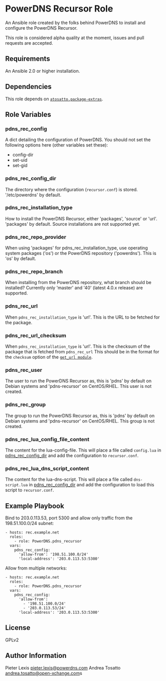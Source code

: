 PowerDNS Recursor Role
======================

An Ansible role created by the folks behind PowerDNS to install and configure
the PowerDNS Recursor.

This role is considered alpha quality at the moment, issues and pull requests
are accepted.

Requirements
------------

An Ansible 2.0 or higher installation.

Dependencies
------------

This role depends on [`atosatto.package-extras`](https://galaxy.ansible.com/atosatto/package-extras/).

Role Variables
--------------

### pdns_rec_config
A dict detailing the configuration of PowerDNS. You should not set the following
options here (other variables set these):
 * config-dir
 * set-uid
 * set-gid

### pdns_rec_config_dir
The directory where the configuration (`recursor.conf`) is stored. '/etc/powerdns'
by default.

### pdns_rec_installation_type
How to install the PowerDNS Recursor, either 'packages', 'source' or 'url'.
'packages' by default. Source installations are not supported yet.

### pdns_rec_repo_provider
When using 'packages' for pdns_rec_installation_type, use operating system packages
('os') or the PowerDNS repository ('powerdns'). This is 'os' by default.

### pdns_rec_repo_branch
When installing from the PowerDNS repository, what branch should be installed?
Currently only 'master' and '40' (latest 4.0.x release) are supported.

### pdns_rec_url
When `pdns_rec_installation_type` is 'url'. This is the URL to be fetched for the
package.

### pdns_rec_url_checksum
When `pdns_rec_installation_type` is 'url'. This is the checksum of the package
that is fetched from `pdns_rec_url` This should be in the format for the `checksum`
option of the [`get_url module`](http://docs.ansible.com/ansible/get_url_module.html).

### pdns_rec_user
The user to run the PowerDNS Recursor as, this is 'pdns' by default on Debian
systems and 'pdns-recursor' on CentOS/RHEL. This user is not created.

### pdns_rec_group
The group to run the PowerDNS Recursor as, this is 'pdns' by default on Debian
systems and 'pdns-recursor' on CentOS/RHEL. This group is not created.

### pdns_rec_lua_config_file_content
The content for the lua-config-file. This will place a file called `config.lua`
in [pdns_rec_config_dir](#pdns_rec_config_dir) and add the configuration to
`recursor.conf`.

### pdns_rec_lua_dns_script_content
The content for the lua-dns-script. This will place a file called `dns-script.lua`
in [pdns_rec_config_dir](#pdns_rec_config_dir) and add the configuration to load
this script to `recursor.conf`.

Example Playbook
----------------

Bind to 203.0.113.53, port 5300 and allow only traffic from the 198.51.100.0/24
subnet:
```
- hosts: rec.example.net
  roles:
    - role: PowerDNS.pdns_recursor
  vars:
    pdns_rec_config:
      'allow-from': '198.51.100.0/24'
      'local-address': '203.0.113.53:5300'
```

Allow from multiple networks:
```
- hosts: rec.example.net
  roles:
    - role: PowerDNS.pdns_recursor
  vars:
    pdns_rec_config:
      'allow-from':
        - '198.51.100.0/24'
        - '203.0.113.53/24'
      'local-address': '203.0.113.53:5300'
```

License
-------

GPLv2

Author Information
------------------

Pieter Lexis <pieter.lexis@powerdns.com>
Andrea Tosatto <andrea.tosatto@open-xchange.com>s

